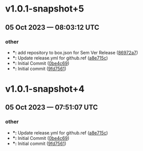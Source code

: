 # v1.0.1-snapshot+5
## 05 Oct 2023 — 08:03:12 UTC

### other

+ __\*:__ add repository to box.json for Sem Ver Release ([86972a7](https://github.com/gpickin/gavinTestModule/commit/86972a703f0a580b2dacd77f5d17de852980c2cd))
+ __\*:__ Update release.yml for github.ref
 ([a8e715c](https://github.com/gpickin/gavinTestModule/commit/a8e715c7ee3561312be8a725ba2608555c26e461))
+ __\*:__ Initial Commit
 ([0be4c69](https://github.com/gpickin/gavinTestModule/commit/0be4c697fa4dd7e1d29ed39ecc17108c3fc9cdd7))
+ __\*:__ Initial commit ([9fd7561](https://github.com/gpickin/gavinTestModule/commit/9fd756159d587441d69581af96d35c5217756249))


# v1.0.1-snapshot+4
## 05 Oct 2023 — 07:51:07 UTC

### other

+ __\*:__ Update release.yml for github.ref
 ([a8e715c](/commit/a8e715c7ee3561312be8a725ba2608555c26e461))
+ __\*:__ Initial Commit
 ([0be4c69](/commit/0be4c697fa4dd7e1d29ed39ecc17108c3fc9cdd7))
+ __\*:__ Initial commit ([9fd7561](/commit/9fd756159d587441d69581af96d35c5217756249))
